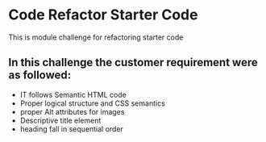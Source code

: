 # Code Refactor Starter Code

This is module challenge for refactoring starter code

## In this challenge the customer requirement were as followed:

* IT follows Semantic HTML code
* Proper logical structure and CSS semantics
* proper Alt attributes for images
* Descriptive title element
* heading fall in sequential order 
